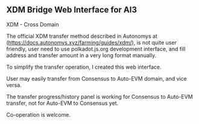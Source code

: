 XDM Bridge Web Interface for AI3
--------------------------------

XDM - Cross Domain

The official XDM transfer method described in Autonomys at (https://docs.autonomys.xyz/farming/guides/xdm/), is not quite user friendly, user need to use polkadot.js.org development interface, and fill address and transfer amount in a very long format manually.

To simplify the transfer operation, I created this web interface.

User may easily transfer from Consensus to Auto-EVM domain, and vice versa.

The transfer progress/history panel is working for Consensus to Auto-EVM transfer, not for Auto-EVM to Consensus yet.

Co-operation is welcome.
